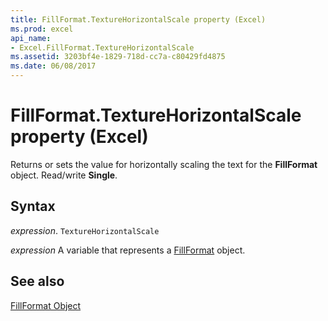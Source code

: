 ```yaml
---
title: FillFormat.TextureHorizontalScale property (Excel)
ms.prod: excel
api_name:
- Excel.FillFormat.TextureHorizontalScale
ms.assetid: 3203bf4e-1829-718d-cc7a-c80429fd4875
ms.date: 06/08/2017
---
```



# FillFormat.TextureHorizontalScale property (Excel)

Returns or sets the value for horizontally scaling the text for the  **FillFormat** object. Read/write **Single**.


## Syntax

 _expression_. `TextureHorizontalScale`

 _expression_ A variable that represents a [FillFormat](Excel.FillFormat.md) object.


## See also


[FillFormat Object](Excel.FillFormat.md)

